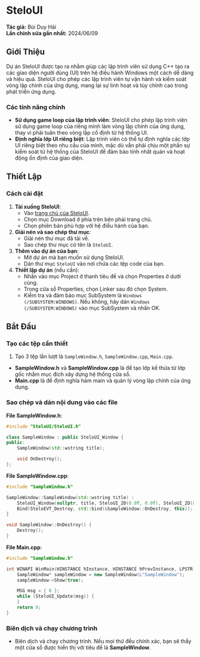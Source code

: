 # SteloUI

**Tác giả:** Bùi Duy Hải  
**Lần chỉnh sửa gần nhất:** 2024/06/09

## Giới Thiệu

Dự án SteloUI được tạo ra nhằm giúp các lập trình viên sử dụng C++ tạo ra các giao diện người dùng (UI) trên hệ điều hành Windows một cách dễ dàng và hiệu quả. SteloUI cho phép các lập trình viên tự vận hành và kiểm soát vòng lặp chính của ứng dụng, mang lại sự linh hoạt và tùy chỉnh cao trong phát triển ứng dụng.

### Các tính năng chính

- **Sử dụng game loop của lập trình viên**: SteloUI cho phép lập trình viên sử dụng game loop của riêng mình làm vòng lặp chính của ứng dụng, thay vì phải tuân theo vòng lặp cố định từ hệ thống UI.
- **Định nghĩa lớp UI riêng biệt**: Lập trình viên có thể tự định nghĩa các lớp UI riêng biệt theo nhu cầu của mình, mặc dù vẫn phải chịu một phần sự kiểm soát từ hệ thống của SteloUI để đảm bảo tính nhất quán và hoạt động ổn định của giao diện.

## Thiết Lập

### Cách cài đặt

1. **Tải xuống SteloUI**:
    - Vào [trang chủ của SteloUI](https://link-to-steloui-homepage).
    - Chọn mục Download ở phía trên bên phải trang chủ.
    - Chọn phiên bản phù hợp với hệ điều hành của bạn.
2. **Giải nén và sao chép thư mục**:
    - Giải nén thư mục đã tải về.
    - Sao chép thư mục có tên là `SteloUI`.
3. **Thêm vào dự án của bạn**:
    - Mở dự án mà bạn muốn sử dụng SteloUI.
    - Dán thư mục `SteloUI` vào nơi chứa các tệp code của bạn.
4. **Thiết lập dự án** (nếu cần):
    - Nhấn vào mục Project ở thanh tiêu đề và chọn Properties ở dưới cùng.
    - Trong cửa sổ Properties, chọn Linker sau đó chọn System.
    - Kiểm tra và đảm bảo mục SubSystem là `Windows (/SUBSYSTEM:WINDOWS)`. Nếu không, hãy dán `Windows (/SUBSYSTEM:WINDOWS)` vào mục SubSystem và nhấn OK.

## Bắt Đầu

### Tạo các tệp cần thiết

1. Tạo 3 tệp lần lượt là `SampleWindow.h`, `SampleWindow.cpp`, `Main.cpp`.

- **SampleWindow.h** và **SampleWindow.cpp** là để tạo lớp kế thừa từ lớp gốc nhằm mục đích xây dựng hệ thống cửa sổ.
- **Main.cpp** là để định nghĩa hàm main và quản lý vòng lặp chính của ứng dụng.

### Sao chép và dán nội dung vào các file

**File SampleWindow.h**:
```cpp
#include "SteloUI/SteloUI.h"

class SampleWindow : public SteloUI_Window {
public:
    SampleWindow(std::wstring title);

    void OnDestroy();
};
```
**File SampleWindow.cpp**:
```cpp
#include "SampleWindow.h"

SampleWindow::SampleWindow(std::wstring title) :
    SteloUI_Window(nullptr, title, SteloUI_2D(0.0f, 0.0f), SteloUI_2D(800.0f, 500.0f)) {
    Bind(SteloEVT_Destroy, std::bind(&SampleWindow::OnDestroy, this));
}

void SampleWindow::OnDestroy() {
    Destroy();
}
```
**File Main.cpp**:
```cpp
#include "SampleWindow.h"

int WINAPI WinMain(HINSTANCE hInstance, HINSTANCE hPrevInstance, LPSTR lpCmdLine, int nCmdShow) {
    SampleWindow* sampleWindow = new SampleWindow(L"SampleWindow");
    sampleWindow->Show(true);

    MSG msg = { 0 };
    while (SteloUI_Update(msg)) {
    }
    return 0;
}
```
### Biên dịch và chạy chương trình
- Biên dịch và chạy chương trình. Nếu mọi thứ đều chính xác, bạn sẽ thấy một cửa sổ được hiển thị với tiêu đề là **SampleWindow**.
